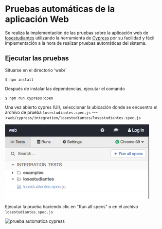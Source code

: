 # Pruebas automáticas de la aplicación Web

Se realiza la implementación de las pruebas sobre la aplicación web de [losestudiantes](https://losestudiantes.co) utilizando la herramienta  de [Cypress](https:cypress.io) por su facilidad y fácil implementación a la hora de realizar pruebas automáticas del sistema.

## Ejecutar las pruebas

Situarse en el directorio 'web/'

    $ npm install

Después de instalar las dependencias, ejecutar el comando

    $ npm run cypress:open

Una vez abierto cypres (UI), seleccionar la ubicación donde se encuentra el archivo de prueba `losestudiantes.spec.js` --->`web/cypress/integration/losestudiantes/losestudiantes.spec.js`

![imagen cypress](assets/cypress.png)

Ejecutar la prueba haciendo clic en "Run all specs" o en el archivo `losestudiantes.spec.js`

![prueba automatica cypress](assets/atweb.gif)




